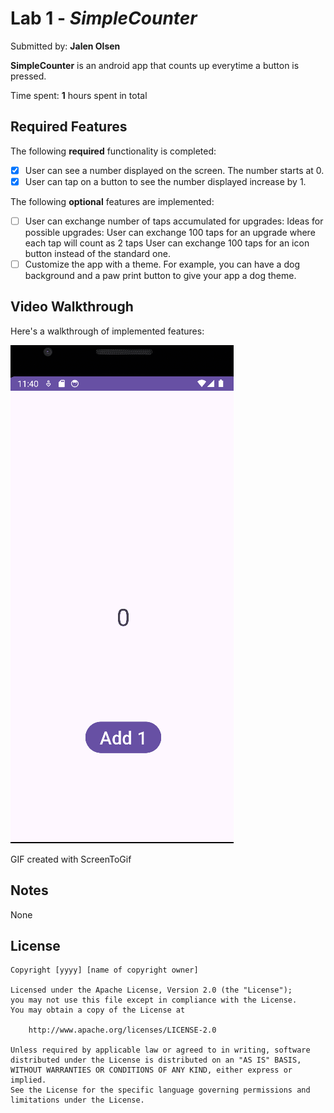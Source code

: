 # Lab 1 - *SimpleCounter*

Submitted by: **Jalen Olsen**

**SimpleCounter** is an android app that counts up everytime a button is pressed. 

Time spent: **1** hours spent in total

## Required Features

The following **required** functionality is completed:

* [X] User can see a number displayed on the screen. The number starts at 0.
* [X] User can tap on a button to see the number displayed increase by 1.

The following **optional** features are implemented:

* [ ] User can exchange number of taps accumulated for upgrades:
        Ideas for possible upgrades:
        User can exchange 100 taps for an upgrade where each tap will count as 2 taps
        User can exchange 100 taps for an icon button instead of the standard one.
* [ ] Customize the app with a theme. For example, you can have a dog background and a paw print button to give your app a dog theme.

## Video Walkthrough

Here's a walkthrough of implemented features:

<img src='walkthrough.gif' title='Video Walkthrough' width='' alt='Video Walkthrough' />

<!-- Replace this with whatever GIF tool you used! -->
GIF created with ScreenToGif  
<!-- Recommended tools:
[Kap](https://getkap.co/) for macOS
[ScreenToGif](https://www.screentogif.com/) for Windows
[peek](https://github.com/phw/peek) for Linux. -->

## Notes

None

## License

    Copyright [yyyy] [name of copyright owner]

    Licensed under the Apache License, Version 2.0 (the "License");
    you may not use this file except in compliance with the License.
    You may obtain a copy of the License at

        http://www.apache.org/licenses/LICENSE-2.0

    Unless required by applicable law or agreed to in writing, software
    distributed under the License is distributed on an "AS IS" BASIS,
    WITHOUT WARRANTIES OR CONDITIONS OF ANY KIND, either express or implied.
    See the License for the specific language governing permissions and
    limitations under the License.
